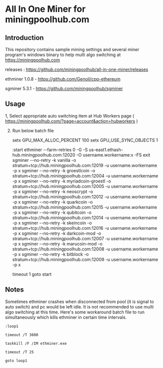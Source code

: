 # All In One Miner for miningpoolhub.com

## Introduction

This repository contains sample mining settings and several miner program's windows binary to help multi algo switching at https://miningpoolhub.com


releases : https://github.com/miningpoolhub/all-in-one-miner/releases


ethminer 1.0.8 - https://github.com/Genoil/cpp-ethereum

sgminer 5.3.1 - https://github.com/miningpoolhub/sgminer


## Usage

1, Select appropriate auto switching item at Hub Workers page ( https://miningpoolhub.com/?page=account&action=hubworkers )

2. Run below batch file

    setx GPU_MAX_ALLOC_PERCENT 100
    setx GPU_USE_SYNC_OBJECTS 1

    :start
    ethminer --farm-retries 0 -G -S us-east1.ethash-hub.miningpoolhub.com:12020 -O username.workername:x -FS exit
    sgminer --no-retry -k vanilla -o stratum+tcp://hub.miningpoolhub.com:12019 -u username.workername -p x
    sgminer --no-retry -k groestlcoin -o stratum+tcp://hub.miningpoolhub.com:12004 -u username.workername -p x
    sgminer --no-retry -k myriadcoin-groestl -o stratum+tcp://hub.miningpoolhub.com:12005 -u username.workername -p x
    sgminer --no-retry -k neoscrypt -o stratum+tcp://hub.miningpoolhub.com:12012 -u username.workername -p x
    sgminer --no-retry -k quarkcoin -o stratum+tcp://hub.miningpoolhub.com:12015 -u username.workername -p x
    sgminer --no-retry -k qubitcoin -o stratum+tcp://hub.miningpoolhub.com:12014 -u username.workername -p x
    sgminer --no-retry -k skeincoin -o stratum+tcp://hub.miningpoolhub.com:12016 -u username.workername -p x
    sgminer --no-retry -k darkcoin-mod -o stratum+tcp://hub.miningpoolhub.com:12007 -u username.workername -p x
    sgminer --no-retry -k marucoin-mod -o stratum+tcp://hub.miningpoolhub.com:12008 -u username.workername -p x
    sgminer --no-retry -k bitblock -o stratum+tcp://hub.miningpoolhub.com:12009 -u username.workername -p x

    timeout 1
    goto start



## Notes

Sometimes ethminer crashes when disconnected from pool (it is signal to auto switch) and pc would be left idle. It is not recommended to use multi algo switching at this time.
Here's some workaround batch file to run simultaneously which kills ethminer in certain time intervals.


    :loop1

    timeout /T 3600

    taskkill /F /IM ethminer.exe

    timeout /T 25

    goto loop1